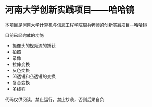 # 河南大学创新实践项目——哈哈镜

本项目是河南大学计算机与信息工程学院周兵老师的创新实践项目--哈哈镜

目前已经完成的功能

* 摄像头的视频流的捕获
* 拍照
* 录像
* 拉伸变换
* 反色变换
* 凹透镜和凸透镜的变换
* 复合变换
* 多线程

代码仅供阅读，禁止运行，禁止抄袭，否则后果自负